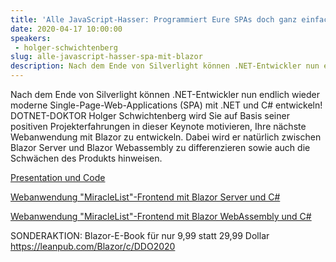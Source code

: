 ```yaml
---
title: 'Alle JavaScript-Hasser: Programmiert Eure SPAs doch ganz einfach mit .NET, C# und Blazor!'
date: 2020-04-17 10:00:00
speakers:
 - holger-schwichtenberg
slug: alle-javascript-hasser-spa-mit-blazor
description: Nach dem Ende von Silverlight können .NET-Entwickler nun endlich wieder moderne Single-Page-Web-Applications (SPA) mit .NET und C# entwickeln!
---
```

Nach dem Ende von Silverlight können .NET-Entwickler nun endlich wieder moderne Single-Page-Web-Applications (SPA) mit .NET und C# entwickeln! DOTNET-DOKTOR Holger Schwichtenberg wird Sie auf Basis seiner positiven Projekterfahrungen in dieser Keynote motivieren, Ihre nächste Webanwendung mit Blazor zu entwickeln. Dabei wird er natürlich zwischen Blazor Server und Blazor Webassembly zu differenzieren sowie auch die Schwächen des Produkts hinweisen.

[Presentation und Code](https://www.it-visions.de/v9920)
 
[Webanwendung "MiracleList"-Frontend mit Blazor Server und C#](https://miraclelist-bs.azurewebsites.net)
 
[Webanwendung "MiracleList"-Frontend mit Blazor WebAssembly und C#](https://miraclelist-bw..azurewebsites.net)
 
SONDERAKTION: Blazor-E-Book für nur 9,99 statt 29,99 Dollar https://leanpub.com/Blazor/c/DDO2020